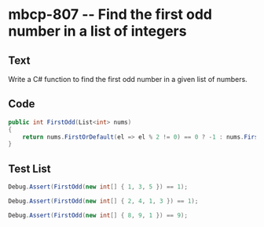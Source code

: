 # mbcp-807 -- Find the first odd number in a list of integers

## Text

Write a C# function to find the first odd number in a given list of numbers.

## Code

```csharp
public int FirstOdd(List<int> nums) 
{
    return nums.FirstOrDefault(el => el % 2 != 0) == 0 ? -1 : nums.First(el => el % 2 != 0);
}
```

## Test List

```csharp
Debug.Assert(FirstOdd(new int[] { 1, 3, 5 }) == 1);
```

```csharp
Debug.Assert(FirstOdd(new int[] { 2, 4, 1, 3 }) == 1);
```

```csharp
Debug.Assert(FirstOdd(new int[] { 8, 9, 1 }) == 9);
```
